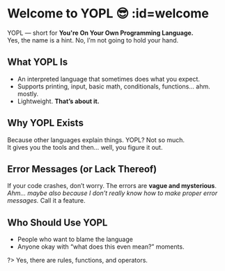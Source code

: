 <!-- intro start -->
# Welcome to YOPL 😎 :id=welcome
YOPL — short for **You're On Your Own Programming Language.**<br>
Yes, the name is a hint. No, I’m not going to hold your hand.

## What YOPL Is
- An interpreted language that sometimes does what you expect.
- Supports printing, input, basic math, conditionals, functions… ahm. mostly.
- Lightweight.
**That’s about it.**

## Why YOPL Exists
Because other languages explain things. YOPL? Not so much.\
It gives you the tools and then… well, you figure it out.

## Error Messages (or Lack Thereof)

If your code crashes, don’t worry. The errors are **vague and mysterious**.\
*Ahm… maybe also because I don’t really know how to make proper error messages.* Call it a feature.

## Who Should Use YOPL
- People who want to blame the language
- Anyone okay with “what does this even mean?” moments.

?> Yes, there are rules, functions, and operators.
<!-- intro end -->
